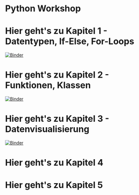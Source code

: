 # Python Workshop

# Hier geht's zu Kapitel 1 - Datentypen, If-Else, For-Loops
[![Binder](https://mybinder.org/badge_logo.svg)](https://mybinder.org/v2/gh/smorrow1/python_workshop/master?filepath=Introduction%20-%20Datentypen%2C%20If-Else%2C%20For-Loops.ipynb)

# Hier geht's zu Kapitel 2 - Funktionen, Klassen
[![Binder](https://mybinder.org/badge_logo.svg)](https://mybinder.org/v2/gh/smorrow1/python_workshop/master?filepath=Introduction%20-%20Funktionen%2C%20Klassen.ipynb)

# Hier geht's zu Kapitel 3 - Datenvisualisierung
[![Binder](https://mybinder.org/badge_logo.svg)](https://mybinder.org/v2/gh/smorrow1/python_workshop/402b25460a8c367eefb611030ad4d6cb10cd415c?filepath=03_Dataviz_Introduction.ipynb)

# Hier geht's zu Kapitel 4

# Hier geht's zu Kapitel 5

